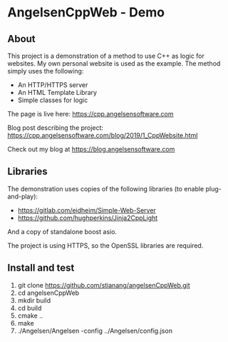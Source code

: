 # AngelsenCppWeb - Demo
## About
This project is a demonstration of a method to use C++ as logic for websites. My own personal website is used as the example.
The method simply uses the following:
* An HTTP/HTTPS server
* An HTML Template Library
* Simple classes for logic

The page is live here: https://cpp.angelsensoftware.com

Blog post describing the project: https://cpp.angelsensoftware.com/blog/2019/1_CppWebsite.html

Check out my blog at https://blog.angelsensoftware.com

## Libraries
The demonstration uses copies of the following libraries (to enable plug-and-play):
* https://gitlab.com/eidheim/Simple-Web-Server
* https://github.com/hughperkins/Jinja2CppLight

And a copy of standalone boost asio.

The project is using HTTPS, so the OpenSSL libraries are required.

## Install and test

1. git clone https://github.com/stianang/angelsenCppWeb.git
2. cd angelsenCppWeb
3. mkdir build
4. cd build
5. cmake ..
6. make
7. ./Angelsen/Angelsen -config ../Angelsen/config.json

